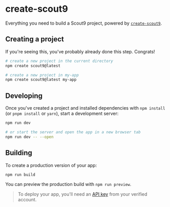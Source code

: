 # create-scout9

Everything you need to build a Scout9 project, powered by [`create-scout9`](https://github.com/Scout9Official/scout9-nodejs/tree/main/packages).

## Creating a project

If you're seeing this, you've probably already done this step. Congrats!

```bash
# create a new project in the current directory
npm create scout9@latest

# create a new project in my-app
npm create scout9@latest my-app
```

## Developing

Once you've created a project and installed dependencies with `npm install` (or `pnpm install` or `yarn`), start a development server:

```bash
npm run dev

# or start the server and open the app in a new browser tab
npm run dev -- --open
```

## Building

To create a production version of your app:

```bash
npm run build
```

You can preview the production build with `npm run preview`.

> To deploy your app, you'll need an [API key](https://scout9.com) from your verified account.
